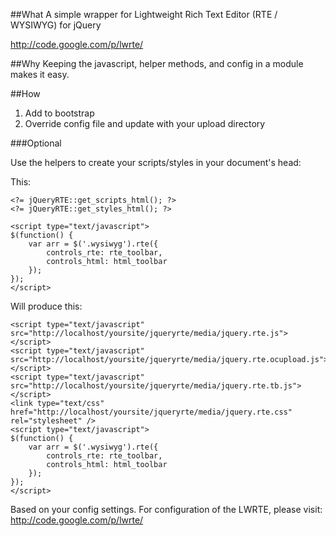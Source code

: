 ##What
A simple wrapper for Lightweight Rich Text Editor (RTE / WYSIWYG) for jQuery

<http://code.google.com/p/lwrte/>

##Why
Keeping the javascript, helper methods, and config in a module makes it easy.

##How
 1. Add to bootstrap
 2. Override config file and update with your upload directory

###Optional

Use the helpers to create your scripts/styles in your document's head:


This:

	<?= jQueryRTE::get_scripts_html(); ?>
	<?= jQueryRTE::get_styles_html(); ?>

	<script type="text/javascript">
	$(function() {
		var arr = $('.wysiwyg').rte({
			controls_rte: rte_toolbar,
			controls_html: html_toolbar
		});
	});
	</script>
	
Will produce this:

	<script type="text/javascript" src="http://localhost/yoursite/jqueryrte/media/jquery.rte.js"></script> 
	<script type="text/javascript" src="http://localhost/yoursite/jqueryrte/media/jquery.rte.ocupload.js"></script> 
	<script type="text/javascript" src="http://localhost/yoursite/jqueryrte/media/jquery.rte.tb.js"></script>	
	<link type="text/css" href="http://localhost/yoursite/jqueryrte/media/jquery.rte.css" rel="stylesheet" /> 
	<script type="text/javascript"> 
	$(function() {
		var arr = $('.wysiwyg').rte({
			controls_rte: rte_toolbar,
			controls_html: html_toolbar
		});
	});
	</script> 
	
Based on your config settings.  For configuration of the LWRTE, please visit: <http://code.google.com/p/lwrte/>